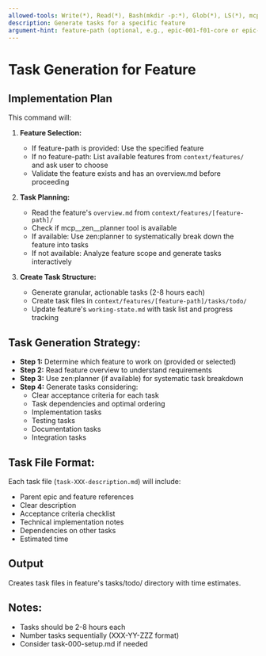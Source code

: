 ```yaml
---
allowed-tools: Write(*), Read(*), Bash(mkdir -p:*), Glob(*), LS(*), mcp__zen__planner(*), Bash(mv*)
description: Generate tasks for a specific feature
argument-hint: feature-path (optional, e.g., epic-001-f01-core or epic-002-f01-login)
---
```


# Task Generation for Feature

## Implementation Plan

This command will:
1. **Feature Selection:**
   - If feature-path is provided: Use the specified feature
   - If no feature-path: List available features from `context/features/` and ask user to choose
   - Validate the feature exists and has an overview.md before proceeding

2. **Task Planning:**
   - Read the feature's `overview.md` from `context/features/[feature-path]/`
   - Check if mcp__zen__planner tool is available
   - If available: Use zen:planner to systematically break down the feature into tasks
   - If not available: Analyze feature scope and generate tasks interactively

3. **Create Task Structure:**
   - Generate granular, actionable tasks (2-8 hours each)
   - Create task files in `context/features/[feature-path]/tasks/todo/`
   - Update feature's `working-state.md` with task list and progress tracking

## Task Generation Strategy:
- **Step 1:** Determine which feature to work on (provided or selected)
- **Step 2:** Read feature overview to understand requirements
- **Step 3:** Use zen:planner (if available) for systematic task breakdown
- **Step 4:** Generate tasks considering:
  - Clear acceptance criteria for each task
  - Task dependencies and optimal ordering
  - Implementation tasks
  - Testing tasks
  - Documentation tasks
  - Integration tasks

## Task File Format:
Each task file (`task-XXX-description.md`) will include:
- Parent epic and feature references
- Clear description
- Acceptance criteria checklist
- Technical implementation notes
- Dependencies on other tasks
- Estimated time

## Output
Creates task files in feature's tasks/todo/ directory with time estimates.

## Notes:
- Tasks should be 2-8 hours each
- Number tasks sequentially (XXX-YY-ZZZ format)
- Consider task-000-setup.md if needed
